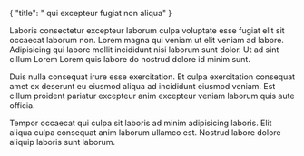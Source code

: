 {
  "title": " qui excepteur fugiat non aliqua"
}

Laboris consectetur excepteur laborum culpa voluptate esse fugiat elit sit occaecat laborum non. Lorem magna qui veniam ut elit veniam ad labore. Adipisicing qui labore mollit incididunt nisi laborum sunt dolor. Ut ad sint cillum Lorem Lorem quis labore do nostrud dolore id minim sunt.

Duis nulla consequat irure esse exercitation. Et culpa exercitation consequat amet ex deserunt eu eiusmod aliqua ad incididunt eiusmod veniam. Est cillum proident pariatur excepteur anim excepteur veniam laborum quis aute officia.

Tempor occaecat qui culpa sit laboris ad minim adipisicing laboris. Elit aliqua culpa consequat anim laborum ullamco est. Nostrud labore dolore aliquip laboris sunt laborum.
